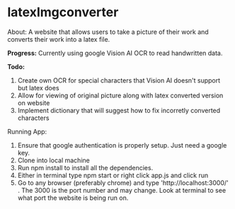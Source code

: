 # latexImgconverter
About: A website that allows users to take a picture of their work and converts their work into a latex file.

**Progress:** Currently using google Vision AI OCR to read handwritten data.

**Todo:** 
1) Create own OCR for special characters that Vision AI doesn't support but latex does
2) Allow for viewing of original picture along with latex converted version on website
3) Implement dictionary that will suggest how to fix incorretly converted characters

Running App:
1) Ensure that google authentication is properly setup. Just need a google key.
2) Clone into local machine
3) Run npm install to install all the dependencies.
4) Either in terminal type npm start or right click app.js and click run
5) Go to any browser (preferably chrome) and type 'http://localhost:3000/' . The 
3000 is the port number and may change. Look at terminal to see what port
the website is being run on.


